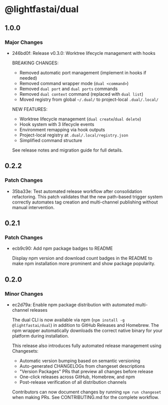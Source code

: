 # @lightfastai/dual

## 1.0.0

### Major Changes

- 246bd0f: Release v0.3.0: Worktree lifecycle management with hooks

  BREAKING CHANGES:

  - Removed automatic port management (implement in hooks if needed)
  - Removed command wrapper mode (`dual <command>`)
  - Removed `dual port` and `dual ports` commands
  - Removed `dual context` command (replaced with `dual list`)
  - Moved registry from global `~/.dual/` to project-local `.dual/.local/`

  NEW FEATURES:

  - Worktree lifecycle management (`dual create`/`dual delete`)
  - Hook system with 3 lifecycle events
  - Environment remapping via hook outputs
  - Project-local registry at `.dual/.local/registry.json`
  - Simplified command structure

  See release notes and migration guide for full details.

## 0.2.2

### Patch Changes

- 35ba33e: Test automated release workflow after consolidation refactoring. This patch validates that the new path-based trigger system correctly automates tag creation and multi-channel publishing without manual intervention.

## 0.2.1

### Patch Changes

- ecb9c90: Add npm package badges to README

  Display npm version and download count badges in the README to make npm installation more prominent and show package popularity.

## 0.2.0

### Minor Changes

- ec2d79a: Enable npm package distribution with automated multi-channel releases

  The dual CLI is now available via npm (`npm install -g @lightfastai/dual`) in addition to GitHub Releases and Homebrew. The npm wrapper automatically downloads the correct native binary for your platform during installation.

  This release also introduces fully automated release management using Changesets:

  - Automatic version bumping based on semantic versioning
  - Auto-generated CHANGELOGs from changeset descriptions
  - "Version Packages" PRs that preview all changes before release
  - One-click releases across GitHub, Homebrew, and npm
  - Post-release verification of all distribution channels

  Contributors can now document changes by running `npm run changeset` when making PRs. See CONTRIBUTING.md for the complete workflow.
